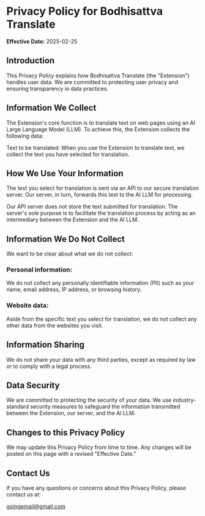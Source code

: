 # Privacy Policy for Bodhisattva Translate

**Effective Date:** 2025-02-25

## Introduction

This Privacy Policy explains how Bodhisattva Translate (the "Extension") handles user data. We are committed to protecting user privacy and ensuring transparency in data practices.

## Information We Collect

The Extension's core function is to translate text on web pages using an AI Large Language Model (LLM). To achieve this, the Extension collects the following data:

Text to be translated: When you use the Extension to translate text, we collect the text you have selected for translation.

## How We Use Your Information

The text you select for translation is sent via an API to our secure translation server. Our server, in turn, forwards this text to the AI LLM for processing.

Our API server does not store the text submitted for translation. The server's sole purpose is to facilitate the translation process by acting as an intermediary between the Extension and the AI LLM.

## Information We Do Not Collect

We want to be clear about what we do not collect:

### Personal information: 
We do not collect any personally identifiable information (PII) such as your name, email address, IP address, or browsing history.
### Website data: 
Aside from the specific text you select for translation, we do not collect any other data from the websites you visit.
## Information Sharing

We do not share your data with any third parties, except as required by law or to comply with a legal process.

## Data Security

We are committed to protecting the security of your data. We use industry-standard security measures to safeguard the information transmitted between the Extension, our server, and the AI LLM.

## Changes to this Privacy Policy

We may update this Privacy Policy from time to time. Any changes will be posted on this page with a revised "Effective Date."

## Contact Us

If you have any questions or concerns about this Privacy Policy, please contact us at:

goingemail@gmail.com
